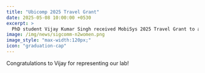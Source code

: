 ```yaml
---
title: "Ubicomp 2025 Travel Grant"
date: 2025-05-08 10:00:00 +0530
excerpt: >
  PhD student Vijay Kumar Singh received MobiSys 2025 Travel Grant to attend the conference
image: /img/news/sigcomm-n2women.png
image_style: "max-width:120px;"
icon: "graduation-cap"
---
```


Congratulations to Vijay for representing our lab!
